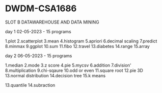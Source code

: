 # DWDM-CSA1686
SLOT B DATAWAREHOUSE AND DATA MINING 

day 1 02-05-2023 - 15 programs

1.plot
2.scatterplot
3.mean
4.histogram
5.apriori 
6.decimal scaling
7.predict
8.minmax
9.ggplot
10.sum
11.fibo
12.travel
13.diabetes
14.range
15.array 

day 2 06-05-2023 - 15 programs

1.median
2.mode
3.z score
4.pie
5.mycsv
6.addition
7.division'
8.multiplication
9.chi-sqaure
10.odd or even
11.square root
12.pie 3D
13.normal distribution 
14.decision tree
15.k means



13.quantile
14.subraction



